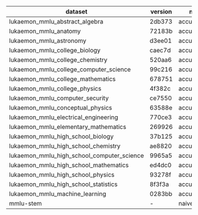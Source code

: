 | dataset | version | metric | mode | q3b_q_p_hf |
|----- | ----- | ----- | ----- | -----|
| lukaemon_mmlu_abstract_algebra | 2db373 | accuracy | gen | 3.00 |
| lukaemon_mmlu_anatomy | 72183b | accuracy | gen | 3.70 |
| lukaemon_mmlu_astronomy | d3ee01 | accuracy | gen | 3.29 |
| lukaemon_mmlu_college_biology | caec7d | accuracy | gen | 2.78 |
| lukaemon_mmlu_college_chemistry | 520aa6 | accuracy | gen | 3.00 |
| lukaemon_mmlu_college_computer_science | 99c216 | accuracy | gen | 5.00 |
| lukaemon_mmlu_college_mathematics | 678751 | accuracy | gen | 3.00 |
| lukaemon_mmlu_college_physics | 4f382c | accuracy | gen | 1.96 |
| lukaemon_mmlu_computer_security | ce7550 | accuracy | gen | 6.00 |
| lukaemon_mmlu_conceptual_physics | 63588e | accuracy | gen | 1.28 |
| lukaemon_mmlu_electrical_engineering | 770ce3 | accuracy | gen | 4.14 |
| lukaemon_mmlu_elementary_mathematics | 269926 | accuracy | gen | 3.70 |
| lukaemon_mmlu_high_school_biology | 37b125 | accuracy | gen | 3.55 |
| lukaemon_mmlu_high_school_chemistry | ae8820 | accuracy | gen | 4.43 |
| lukaemon_mmlu_high_school_computer_science | 9965a5 | accuracy | gen | 4.00 |
| lukaemon_mmlu_high_school_mathematics | ed4dc0 | accuracy | gen | 2.96 |
| lukaemon_mmlu_high_school_physics | 93278f | accuracy | gen | 4.64 |
| lukaemon_mmlu_high_school_statistics | 8f3f3a | accuracy | gen | 2.78 |
| lukaemon_mmlu_machine_learning | 0283bb | accuracy | gen | 1.79 |
| mmlu-stem | - | naive_average | gen | 3.42 |
